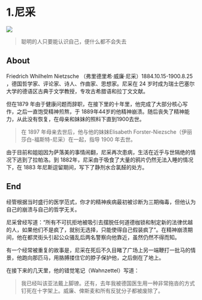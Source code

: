 # 1.尼采
![](https://gitee.com/sif_one/drawing-bed/raw/master/outher/每日箴言/1.认识自己/1.尼采.md/4689831269292.png)

> 聪明的人只要能认识自己，便什么都不会失去

## About
Friedrich Whilhelm Nietzsche （弗里德里希·威廉·尼采）1884.10.15-1900.8.25 ，德国哲学家、评论家、诗人、作曲家、思想家。尼采在 24 岁时成为瑞士巴塞尔大学的德语区古典于文学教授，专攻古希腊语和拉丁文文献。

但在1879 年由于健康问题而辞职，在接下里的十年里，他完成了大部分核心写作，之后一直饱受精神煎熬，于 1889年44岁的他精神崩溃。随后丧失了精神能力，从此没有恢复，在母亲和妹妹的照料下直到1900去世。

> 在 1897 年母亲去世后，他与他的妹妹Elisabeth Forster-Niezsche（伊丽莎白-福斯特-尼采）在一起，指导 1900 年去世。

由于目前和姐姐因为萨落美的事情闹翻，尼采再次患病，生活在近乎与世隔绝的情况下逃到了拉帕洛。到 1882年，尼采由于吸食了大量的鸦片仍然无法入睡的情况下，在 1883 年尼斯逗留期间，写下了静剂水合氯醛的处方。

## End
经管根据当时盛行的医学范式，你才的精神疾病最初被诊断为三期梅毒，但他认为自己的崩溃与自己的哲学无关。

尼采曾经写道：“所有不可抗拒地被吸引去摆脱任何道德枷锁和制定新的法律优越的人，如果他们不是疯了，就别无选择，只能使得自己假装疯了”。在精神崩溃期间，他在都灵街头引起公众骚乱后两名警察向他靠近，虽然仍然不得而知。

有一个经常被重复的故事是，尼采在死后不久目睹了广场上另一端鞭打一批马的情景，他跑向那匹马，用胳膊搂住它的脖子保护他，之后倒在了地上。


在接下来的几天里，他的错觉笔记（Wahnzettel）写道：

> 我已经叫该亚法戴上脚镣。还有，去年我被德国医生用一种非常拖沓的方式钉死在十字架上。威廉、俾斯麦和所有反犹分子都被废除了。

